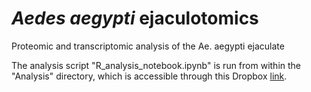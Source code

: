 # _Aedes aegypti_ ejaculotomics 
Proteomic and transcriptomic analysis of the Ae. aegypti ejaculate


The analysis script "R_analysis_notebook.ipynb" is run from within the "Analysis" directory, which is accessible through this Dropbox [link](https://www.dropbox.com/sh/ci7liew41aff0h5/AACCyhv2QhaY8ylteBuqko6Ma?dl=0).
